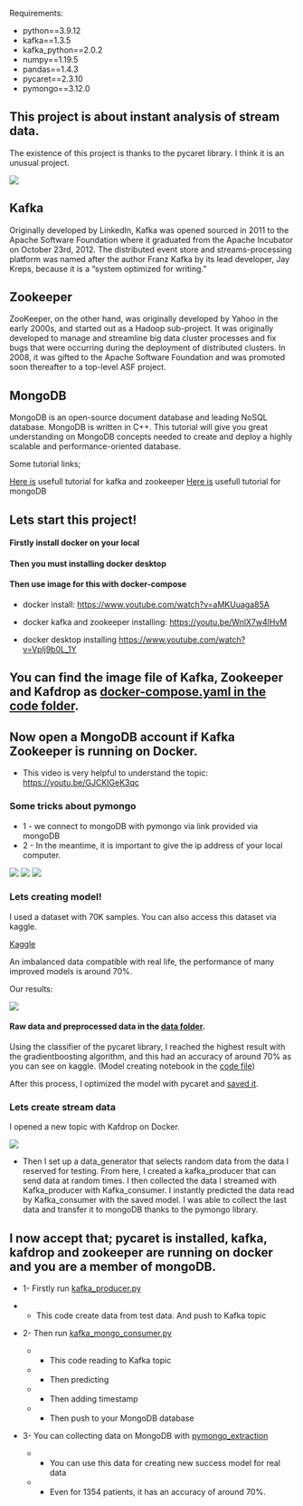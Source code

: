 Requirements: 
* python==3.9.12
* kafka==1.3.5 
* kafka_python==2.0.2 
* numpy==1.19.5 
* pandas==1.4.3 
* pycaret==2.3.10 
* pymongo==3.12.0

## This project is about instant analysis of stream data.


The existence of this project is thanks to the pycaret library. I think it is an unusual project.


![](https://github.com/turkalpmd/stream-medical-data/blob/master/images/unnamed1.png)

## Kafka

Originally developed by LinkedIn, Kafka was opened sourced in 2011 to the Apache Software Foundation where it graduated from the Apache Incubator on October 23rd, 2012. The distributed event store and streams-processing platform was named after the author Franz Kafka by its lead developer, Jay Kreps, because it is a “system optimized for writing.”

## Zookeeper

ZooKeeper, on the other hand, was originally developed by Yahoo in the early 2000s, and started out as a Hadoop sub-project. It was originally developed to manage and streamline big data cluster processes and fix bugs that were occurring during the deployment of distributed clusters. In 2008, it was gifted to the Apache Software Foundation and was promoted soon thereafter to a top-level ASF project.

## MongoDB

MongoDB is an open-source document database and leading NoSQL database. MongoDB is written in C++. This tutorial will give you great understanding on MongoDB concepts needed to create and deploy a highly scalable and performance-oriented database.

Some tutorial links;

[Here is](https://docs.confluent.io/5.1.3/streams/quickstart.html) usefull tutorial for kafka and zookeeper
[Here is](https://www.tutorialspoint.com/mongodb/index.htm) usefull tutorial for mongoDB


## Lets start this project!

#### Firstly install docker on your local
#### Then you must installing docker desktop
#### Then use image for this with docker-compose 

* docker install: https://www.youtube.com/watch?v=aMKUuaga85A

* docker kafka and zookeeper installing: https://youtu.be/WnlX7w4lHvM

* docker desktop installing https://www.youtube.com/watch?v=Vplj9b0L_1Y

## You can find the image file of Kafka, Zookeeper and Kafdrop as [docker-compose.yaml in the code folder](https://github.com/turkalpmd/stream-medical-data/blob/master/code/docker-compose.yaml).

## Now open a MongoDB account if Kafka Zookeeper is running on Docker.

* This video is very helpful to understand the topic: https://youtu.be/GJCKIGeK3qc

### Some tricks about pymongo

* 1 - we connect to mongoDB with pymongo via link provided via mongoDB
* 2 - In the meantime, it is important to give the ip address of your local computer.
    

![](https://github.com/turkalpmd/stream-medical-data/blob/master/images/Screenshot%20from%202022-08-16%2012-15-53.png)
![](https://github.com/turkalpmd/stream-medical-data/blob/master/images/Screenshot%20from%202022-08-16%2012-16-05.png)
![](https://github.com/turkalpmd/stream-medical-data/blob/master/images/Screenshot%20from%202022-08-16%2013-00-37.png)


### Lets creating model!


I used a dataset with 70K samples. You can also access this dataset via kaggle.

[Kaggle](https://www.kaggle.com/datasets/sulianova/cardiovascular-disease-dataset)

An imbalanced data compatible with real life, the performance of many improved models is around 70%.

Our results:

![](hhttps://github.com/turkalpmd/stream-medical-data/blob/master/images/Screenshot%20from%202022-08-16%2011-50-09.png)


#### Raw data and preprocessed data in the [data folder](https://github.com/turkalpmd/stream-medical-data/tree/master/data). 




Using the classifier of the pycaret library, I reached the highest result with the gradientboosting algorithm, and this had an accuracy of around 70% as you can see on kaggle. (Model creating notebook in the [code file](https://github.com/turkalpmd/stream-medical-data/blob/master/code/model.ipynb))




After this process, I optimized the model with pycaret and [saved it](https://github.com/turkalpmd/stream-medical-data/blob/master/code/model.pkl).


### Lets create stream data

I opened a new topic with Kafdrop on Docker.






![](https://github.com/turkalpmd/stream-medical-data/blob/master/images/Screenshot%20from%202022-08-16%2012-03-59.png)





* Then I set up a data_generator that selects random data from the data I reserved for testing. From here, I created a kafka_producer that can send data at random times. I then collected the data I streamed with Kafka_producer with Kafka_consumer. I instantly predicted the data read by Kafka_consumer with the saved model. I was able to collect the last data and transfer it to mongoDB thanks to the pymongo library.

## I now accept that; pycaret is installed, kafka, kafdrop and zookeeper are running on docker and you are a member of mongoDB.

* 1- Firstly run [kafka_producer.py](https://github.com/turkalpmd/stream-medical-data/blob/master/code/kafka_producer.py)
*   - This code create data from test data. And push to Kafka topic


* 2- Then run [kafka_mongo_consumer.py](https://github.com/turkalpmd/stream-medical-data/blob/master/code/kafka_mongo_consumer.py)
    * - This code reading to Kafka topic 
    * - Then predicting
    * - Then adding timestamp
    * - Then push to your MongoDB database


* 3- You can collecting data on MongoDB with [pymongo_extraction](https://github.com/turkalpmd/stream-medical-data/blob/master/code/pymongo_extraction.ipynb)
    * - You can use this data for creating new success model for real data
    * - Even for 1354 patients, it has an accuracy of around 70%.